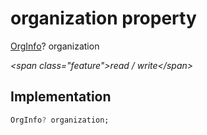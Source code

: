


# organization property







[OrgInfo](../../models_organization_org_info/OrgInfo-class.md)? organization
  
_\<span class="feature"\>read / write\</span\>_






## Implementation

```dart
OrgInfo? organization;
```







